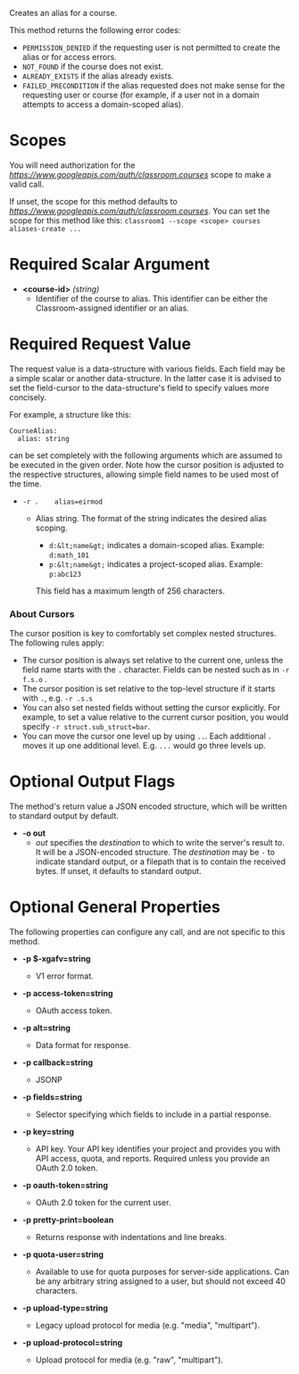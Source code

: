 Creates an alias for a course.

This method returns the following error codes:

* `PERMISSION_DENIED` if the requesting user is not permitted to create the
alias or for access errors.
* `NOT_FOUND` if the course does not exist.
* `ALREADY_EXISTS` if the alias already exists.
* `FAILED_PRECONDITION` if the alias requested does not make sense for the
  requesting user or course (for example, if a user not in a domain
  attempts to access a domain-scoped alias).
# Scopes

You will need authorization for the *https://www.googleapis.com/auth/classroom.courses* scope to make a valid call.

If unset, the scope for this method defaults to *https://www.googleapis.com/auth/classroom.courses*.
You can set the scope for this method like this: `classroom1 --scope <scope> courses aliases-create ...`
# Required Scalar Argument
* **&lt;course-id&gt;** *(string)*
    - Identifier of the course to alias.
        This identifier can be either the Classroom-assigned identifier or an
        alias.
# Required Request Value

The request value is a data-structure with various fields. Each field may be a simple scalar or another data-structure.
In the latter case it is advised to set the field-cursor to the data-structure's field to specify values more concisely.

For example, a structure like this:
```
CourseAlias:
  alias: string

```

can be set completely with the following arguments which are assumed to be executed in the given order. Note how the cursor position is adjusted to the respective structures, allowing simple field names to be used most of the time.

* `-r .    alias=eirmod`
    - Alias string. The format of the string indicates the desired alias scoping.
        
        * `d:&lt;name&gt;` indicates a domain-scoped alias.
          Example: `d:math_101`
        * `p:&lt;name&gt;` indicates a project-scoped alias.
          Example: `p:abc123`
        
        This field has a maximum length of 256 characters.


### About Cursors

The cursor position is key to comfortably set complex nested structures. The following rules apply:

* The cursor position is always set relative to the current one, unless the field name starts with the `.` character. Fields can be nested such as in `-r f.s.o` .
* The cursor position is set relative to the top-level structure if it starts with `.`, e.g. `-r .s.s`
* You can also set nested fields without setting the cursor explicitly. For example, to set a value relative to the current cursor position, you would specify `-r struct.sub_struct=bar`.
* You can move the cursor one level up by using `..`. Each additional `.` moves it up one additional level. E.g. `...` would go three levels up.


# Optional Output Flags

The method's return value a JSON encoded structure, which will be written to standard output by default.

* **-o out**
    - *out* specifies the *destination* to which to write the server's result to.
      It will be a JSON-encoded structure.
      The *destination* may be `-` to indicate standard output, or a filepath that is to contain the received bytes.
      If unset, it defaults to standard output.
# Optional General Properties

The following properties can configure any call, and are not specific to this method.

* **-p $-xgafv=string**
    - V1 error format.

* **-p access-token=string**
    - OAuth access token.

* **-p alt=string**
    - Data format for response.

* **-p callback=string**
    - JSONP

* **-p fields=string**
    - Selector specifying which fields to include in a partial response.

* **-p key=string**
    - API key. Your API key identifies your project and provides you with API access, quota, and reports. Required unless you provide an OAuth 2.0 token.

* **-p oauth-token=string**
    - OAuth 2.0 token for the current user.

* **-p pretty-print=boolean**
    - Returns response with indentations and line breaks.

* **-p quota-user=string**
    - Available to use for quota purposes for server-side applications. Can be any arbitrary string assigned to a user, but should not exceed 40 characters.

* **-p upload-type=string**
    - Legacy upload protocol for media (e.g. &#34;media&#34;, &#34;multipart&#34;).

* **-p upload-protocol=string**
    - Upload protocol for media (e.g. &#34;raw&#34;, &#34;multipart&#34;).
